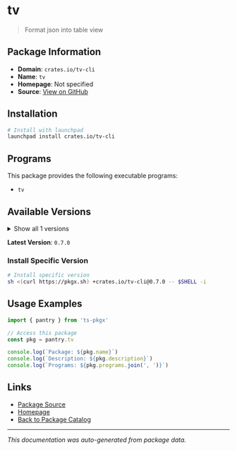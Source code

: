 # tv

> Format json into table view

## Package Information

- **Domain**: `crates.io/tv-cli`
- **Name**: `tv`
- **Homepage**: Not specified
- **Source**: [View on GitHub](https://github.com/pkgxdev/pantry/tree/main/projects/crates.io/tv-cli/package.yml)

## Installation

```bash
# Install with launchpad
launchpad install crates.io/tv-cli
```

## Programs

This package provides the following executable programs:

- `tv`

## Available Versions

<details>
<summary>Show all 1 versions</summary>

- `0.7.0`

</details>

**Latest Version**: `0.7.0`

### Install Specific Version

```bash
# Install specific version
sh <(curl https://pkgx.sh) +crates.io/tv-cli@0.7.0 -- $SHELL -i
```

## Usage Examples

```typescript
import { pantry } from 'ts-pkgx'

// Access this package
const pkg = pantry.tv

console.log(`Package: ${pkg.name}`)
console.log(`Description: ${pkg.description}`)
console.log(`Programs: ${pkg.programs.join(', ')}`)
```

## Links

- [Package Source](https://github.com/pkgxdev/pantry/tree/main/projects/crates.io/tv-cli/package.yml)
- [Homepage](#)
- [Back to Package Catalog](../../../package-catalog.md)

---

*This documentation was auto-generated from package data.*
